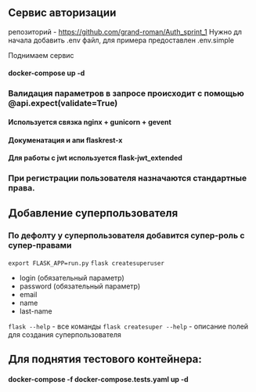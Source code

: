 ## Сервис авторизации

репозиторий - https://github.com/grand-roman/Auth_sprint_1
Нужно дл начала добавить .env файл, для примера предоставлен .env.simple

Поднимаем сервис 
#### docker-compose up -d
### Валидация параметров в запросе происходит с помощью @api.expect(validate=True)
#### Используется связка nginx + gunicorn + gevent
#### Докуменатация и апи flaskrest-x
#### Для работы с jwt используется flask-jwt_extended

### При регистрации пользователя назначаются стандартные права.

## Добавление суперпользователя
### По дефолту у суперпользователя добавится супер-роль с супер-правами

```export FLASK_APP=run.py```
```flask createsuperuser```

- login (обязательный параметр)
- password (обязательный параметр)
- email
- name
- last-name

```flask --help``` - все команды
```flask createsuper --help``` - описание полей для создания суперпользователя

## Для поднятия тестового контейнера:

#### docker-compose -f docker-compose.tests.yaml up -d